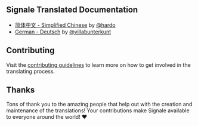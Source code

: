 ## Signale Translated Documentation

- [简体中文 - Simplified Chinese](https://github.com/anru/signales/blob/master/docs/readme.zh_CN.md) by [@hardo](https://github.com/hardo)
- [German - Deutsch](https://github.com/anru/signales/blob/master/docs/readme.DE.md) by [@villabunterkunt](https://github.com/villabunterkunt)

## Contributing

Visit the [contributing guidelines](https://github.com/anru/signales/blob/master/contributing.md#translating-documentation) to learn more on how to get involved in the translating process.

## Thanks

Tons of thank you to the amazing people that help out with the creation and maintenance of the translations! Your contributions make Signale available to everyone around the world! ❤️

